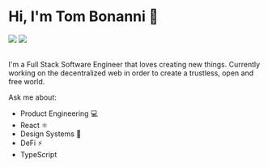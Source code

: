 <h1>Hi, I'm Tom Bonanni 👋</h1>
<a href="https://medium.com/@tombonanni"><img src="https://img.shields.io/badge/Medium-12100E?style=&logo=medium&logoColor=white"></a>
<a href="https://www.linkedin.com/in/tombonanni"><img src="https://img.shields.io/badge/LinkedIn-0077B5?style=&logo=linkedin&logoColor=white"></a>
<br />
<br />
<p>I'm a Full Stack Software Engineer that loves creating new things. Currently working on the decentralized web in order to create a trustless, open and free world.</p>

Ask me about:
- Product Engineering 💻
- React ⚛️
- Design Systems 🧱
- DeFi ⚡
- TypeScript

